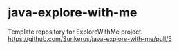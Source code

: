 # java-explore-with-me
Template repository for ExploreWithMe project.
https://github.com/Sunkerus/java-explore-with-me/pull/5
